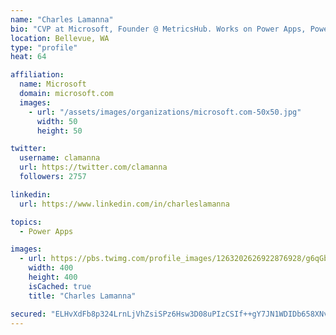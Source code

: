 ```yaml
---
name: "Charles Lamanna"
bio: "CVP at Microsoft, Founder @ MetricsHub. Works on Power Apps, Power Automate, Power Virtual Agent, Common Data Service and Dynamics 365."
location: Bellevue, WA
type: "profile"
heat: 64

affiliation:
  name: Microsoft
  domain: microsoft.com
  images:
    - url: "/assets/images/organizations/microsoft.com-50x50.jpg"
      width: 50
      height: 50

twitter:
  username: clamanna
  url: https://twitter.com/clamanna
  followers: 2757

linkedin:
  url: https://www.linkedin.com/in/charleslamanna

topics:
  - Power Apps

images:
  - url: https://pbs.twimg.com/profile_images/1263202626922876928/g6qGbHZ-_400x400.jpg
    width: 400
    height: 400
    isCached: true
    title: "Charles Lamanna"

secured: "ELHvXdFb8p324LrnLjVhZsiSPz6Hsw3D08uPIzCSIf++gY7JN1WDIDb658XNvBcKEipSs92DLOT4SdiZud4iMcVZ+V2oJEty5kzN9JS0GU45VwD0zqtgAzZ0S0sT9yFFhtI8yVuLRHn6cYQCEaE5WimZB0dINYcp+otfCfdgQDxPotonYIlQuxBXFMPIB/O3aQFAYYjQnNR6Utnr0azpLs6S8HTjXiOqbaM5QYTBsdngW/MQYhgdvMhMOJS2qBUqCIlRNvd973WAaIzvJqPqcExc4fqDJs/NRk5M1OZxnuTFHyPOx0u+RSnLrsaWJWYj5sitGY4iOwKzu+XIz9sdi4b3S6jCVoHrx+A0RCom22WuNUltscSf0I+0BxwY+RB4lrErB6db+5aWKIk1rdkVfX2TVB8weish1hzGxChT+Ls=;qJLBH662BzLDfMIXowtOKA=="
---
```


